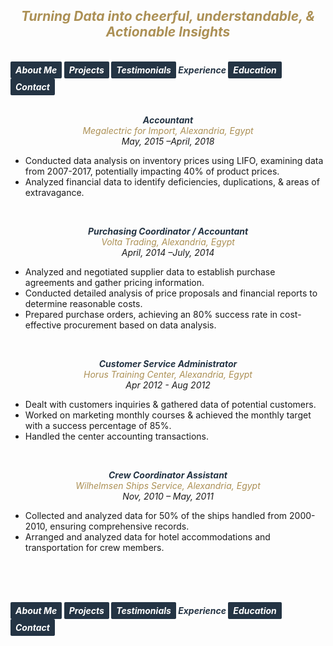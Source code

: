 ## ***<center><span style="color:#ac9055">Turning Data into cheerful, understandable, & Actionable Insights</span></center>***
<br>
<strong><em>
<a href="https://hend-a-ghafour.github.io" style="display:inline-block; padding:5px 8px; color:white; background-color:#243444; text-align:center; text-decoration:none; border-radius:2px;"> About Me </a>
<a href="https://hend-a-ghafour.github.io/Projects" style="display:inline-block; padding:5px 8px; color:white; background-color:#243444; text-align:center; text-decoration:none; border-radius:2px;">Projects</a>
<a href="https://hend-a-ghafour.github.io/Testimonials" style="display:inline-block; padding:5px 8px; color:white; background-color:#243444; text-align:center; text-decoration:none; border-radius:2px;"> Testimonials </a>
<span style="color:#243444"> Experience </span>
<a href="https://hend-a-ghafour.github.io/Certifications" style="display:inline-block; padding:5px 8px; color:white; background-color:#243444; text-align:center; text-decoration:none; border-radius:2px;"> Education </a>
<a href="https://hend-a-ghafour.github.io/Contact" style="display:inline-block; padding:5px 8px; color:white; background-color:#243444; text-align:center; text-decoration:none; border-radius:2px;"> Contact </a>
</em></strong>
<br><br>
<p style='text-align: justify;'>
  <center>
  <strong><em><span style="color:#243444">Accountant</span></em></strong><br>
  <em><span style="color:#ac9055">Megalectric for Import, Alexandria, Egypt</span></em><br>
  <em>May, 2015 –April, 2018</em>
  </center>
  <ul>
    <li>Conducted data analysis on inventory prices using LIFO, examining data from 2007-2017, potentially impacting 40% of product prices.</li>
    <li>Analyzed financial data to identify deficiencies, duplications, & areas of extravagance.</li>
  </ul>
<br>
<p style='text-align: justify;'>
  <center>
   <strong><em><span style="color:#243444">Purchasing Coordinator / Accountant</span></em></strong><br>
   <em><span style="color:#ac9055">Volta Trading, Alexandria, Egypt</span></em><br>
    <em>April, 2014 –July, 2014</em>
  </center>
  <ul>
    <li>Analyzed and negotiated supplier data to establish purchase agreements and gather pricing information.</li>
    <li>Conducted detailed analysis of price proposals and financial reports to determine reasonable costs.</li>
    <li>Prepared purchase orders, achieving an 80% success rate in cost-effective procurement based on data analysis.</li>
  </ul>
<br>
<p style='text-align: justify;'>
  <center>
  <strong><em><span style="color:#243444">Customer Service Administrator</span></em></strong><br>
  <em><span style="color:#ac9055">Horus Training Center, Alexandria, Egypt</span></em><br>
  <em>Apr 2012 - Aug 2012</em>
  </center>
  <ul>
  <li>Dealt with customers inquiries & gathered data of potential customers.</li>
  <li>Worked on marketing monthly courses & achieved the monthly target with a success percentage of 85%.</li>
  <li>Handled the center accounting transactions.</li>
  </ul>
<br>
<p style='text-align: justify;'>
  <center>
  <strong><em><span style="color:#243444">Crew Coordinator Assistant </span></em></strong><br>
  <em><span style="color:#ac9055">Wilhelmsen Ships Service, Alexandria, Egypt</span></em><br>
  <em>Nov, 2010 – May, 2011</em>
  </center>
  <ul>
  <li>Collected and analyzed data for 50% of the ships handled from 2000-2010, ensuring comprehensive records.</li>
  <li>Arranged and analyzed data for hotel accommodations and transportation for crew members.</li>
  </ul>

<br><br><br>

<strong><em>
<a href="https://hend-a-ghafour.github.io" style="display:inline-block; padding:5px 8px; color:white; background-color:#243444; text-align:center; text-decoration:none; border-radius:2px;"> About Me </a>
<a href="https://hend-a-ghafour.github.io/Projects" style="display:inline-block; padding:5px 8px; color:white; background-color:#243444; text-align:center; text-decoration:none; border-radius:2px;">Projects</a>
<a href="https://hend-a-ghafour.github.io/Testimonials" style="display:inline-block; padding:5px 8px; color:white; background-color:#243444; text-align:center; text-decoration:none; border-radius:2px;"> Testimonials </a>
<span style="color:#243444"> Experience </span>
<a href="https://hend-a-ghafour.github.io/Certifications" style="display:inline-block; padding:5px 8px; color:white; background-color:#243444; text-align:center; text-decoration:none; border-radius:2px;"> Education </a>
<a href="https://hend-a-ghafour.github.io/Contact" style="display:inline-block; padding:5px 8px; color:white; background-color:#243444; text-align:center; text-decoration:none; border-radius:2px;"> Contact </a>
</em></strong>

